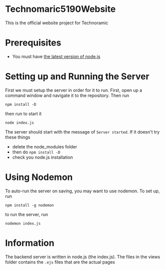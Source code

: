 # Technomaric5190Website
This is the official website project for Technoramic

# Prerequisites
- You must have [the latest version of node.js](https://nodejs.org/en/)

# Setting up and Running the Server
First we must setup the server in order for it to run. First, open up a command window and navigate it to the repository. Then run

```
npm install -D
```

then run to start it

```
node index.js
```

The server should start with the message of `Server started`. If it doesn't try these things
- delete the node_modules folder
- then do `npm install -D`
- check you node.js installation

# Using Nodemon
To auto-run the server on saving, you may want to use nodemon. To set up, run

```
npm install -g nodemon
```

to run the server, run

```
nodemon index.js
```

# Information
The backend server is written in node.js (the index.js). The files in the views folder contains the `.ejs` files that are the actual pages
